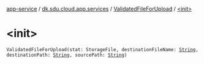 [app-service](../../index.md) / [dk.sdu.cloud.app.services](../index.md) / [ValidatedFileForUpload](index.md) / [&lt;init&gt;](./-init-.md)

# &lt;init&gt;

`ValidatedFileForUpload(stat: StorageFile, destinationFileName: `[`String`](https://kotlinlang.org/api/latest/jvm/stdlib/kotlin/-string/index.html)`, destinationPath: `[`String`](https://kotlinlang.org/api/latest/jvm/stdlib/kotlin/-string/index.html)`, sourcePath: `[`String`](https://kotlinlang.org/api/latest/jvm/stdlib/kotlin/-string/index.html)`)`
